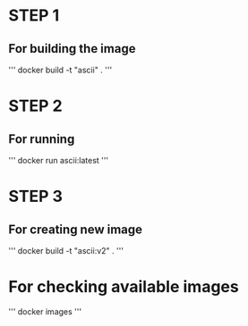 # STEP 1
## For building the image

'''
docker build -t "ascii" .
'''

# STEP 2
## For running

'''
docker run ascii:latest
'''

# STEP 3
## For creating new image

'''
docker build -t "ascii:v2" .
'''

# For checking available images

'''
docker images
'''
